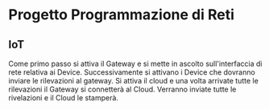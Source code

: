 # Progetto Programmazione di Reti
## IoT 

Come primo passo si attiva il Gateway e si mette in ascolto sull'interfaccia di rete relativa ai Device.
Successivamente si attivano i Device che dovranno inviare le rilevazioni al gateway.
Si attiva il cloud e una volta arrivate tutte le rilevazioni il Gateway si connetterà al Cloud.
Verranno inviate tutte le rivelazioni e il Cloud le stamperà.